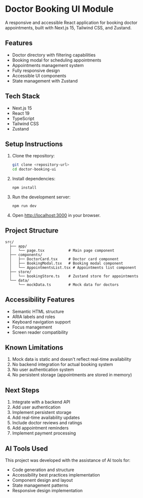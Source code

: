 # Doctor Booking UI Module

A responsive and accessible React application for booking doctor appointments, built with Next.js 15, Tailwind CSS, and Zustand.

## Features

- Doctor directory with filtering capabilities
- Booking modal for scheduling appointments
- Appointments management system
- Fully responsive design
- Accessible UI components
- State management with Zustand

## Tech Stack

- Next.js 15
- React 19
- TypeScript
- Tailwind CSS
- Zustand

## Setup Instructions

1. Clone the repository:
   ```bash
   git clone <repository-url>
   cd doctor-booking-ui
   ```

2. Install dependencies:
   ```bash
   npm install
   ```

3. Run the development server:
   ```bash
   npm run dev
   ```

4. Open [http://localhost:3000](http://localhost:3000) in your browser.

## Project Structure

```
src/
  ├── app/
  │   └── page.tsx           # Main page component
  ├── components/
  │   ├── DoctorCard.tsx     # Doctor card component
  │   ├── BookingModal.tsx   # Booking modal component
  │   └── AppointmentsList.tsx # Appointments list component
  ├── store/
  │   └── bookingStore.ts    # Zustand store for appointments
  └── data/
      └── mockData.ts        # Mock data for doctors
```

## Accessibility Features

- Semantic HTML structure
- ARIA labels and roles
- Keyboard navigation support
- Focus management
- Screen reader compatibility

## Known Limitations

1. Mock data is static and doesn't reflect real-time availability
2. No backend integration for actual booking system
3. No user authentication system
4. No persistent storage (appointments are stored in memory)

## Next Steps

1. Integrate with a backend API
2. Add user authentication
3. Implement persistent storage
4. Add real-time availability updates
5. Include doctor reviews and ratings
6. Add appointment reminders
7. Implement payment processing

## AI Tools Used

This project was developed with the assistance of AI tools for:
- Code generation and structure
- Accessibility best practices implementation
- Component design and layout
- State management patterns
- Responsive design implementation
